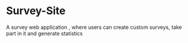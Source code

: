 # Survey-Site
A survey web application , where users can create custom surveys, take part in it and generate statistics

